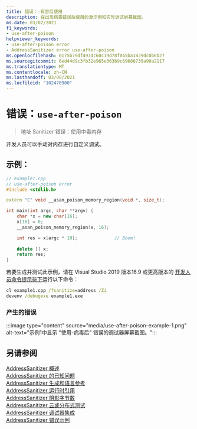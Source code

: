 ```yaml
---
title: 错误：-有害后使用
description: 在出现病毒错误后使用的源示例和实时调试屏幕截图。
ms.date: 03/02/2021
f1_keywords:
- use-after-poison
helpviewer_keywords:
- use-after-poison error
- AddressSanitizer error use-after-poison
ms.openlocfilehash: 0175b79df493dc60c19d78f045ba1829dc0b6b27
ms.sourcegitcommit: 6ed44d9c3fb32e965e363b9c69686739a90a2117
ms.translationtype: MT
ms.contentlocale: zh-CN
ms.lasthandoff: 03/08/2021
ms.locfileid: "102470900"
---
```

# <a name="error-use-after-poison"></a>错误：`use-after-poison`

> 地址 Sanitizer 错误：使用中毒内存

开发人员可以手动对内存进行自定义调试。

## <a name="example"></a>示例：

```cpp
// example1.cpp
// use-after-poison error
#include <stdlib.h>

extern "C" void __asan_poison_memory_region(void *, size_t);

int main(int argc, char **argv) {
    char *x = new char[16];
    x[10] = 0;
    __asan_poison_memory_region(x, 16);

    int res = x[argc * 10];              // Boom!
 
    delete [] x;
    return res;
}
```

若要生成并测试此示例，请在 Visual Studio 2019 版本16.9 或更高版本的 [开发人员命令提示符下](../build/building-on-the-command-line.md#developer_command_prompt_shortcuts)运行以下命令：

```cmd
cl example1.cpp /fsanitize=address /Zi
devenv /debugexe example1.exe
```

### <a name="resulting-error"></a>产生的错误

:::image type="content" source="media/use-after-poison-example-1.png" alt-text="示例1中显示 &quot;使用-病毒后&quot; 错误的调试器屏幕截图。":::

## <a name="see-also"></a>另请参阅

[AddressSanitizer 概述](./asan.md)\
[AddressSanitizer 的已知问题](./asan-known-issues.md)\
[AddressSanitizer 生成和语言参考](./asan-building.md)\
[AddressSanitizer 运行时引用](./asan-runtime.md)\
[AddressSanitizer 阴影字节数](./asan-shadow-bytes.md)\
[AddressSanitizer 云或分布式测试](./asan-offline-crash-dumps.md)\
[AddressSanitizer 调试器集成](./asan-debugger-integration.md)\
[AddressSanitizer 错误示例](./asan-error-examples.md)
